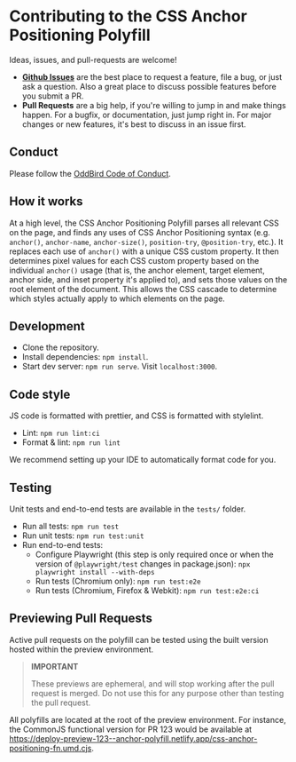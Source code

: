 # Contributing to the CSS Anchor Positioning Polyfill

Ideas, issues, and pull-requests are welcome!

- [**Github Issues**](https://github.com/oddbird/css-anchor-positioning/issues/)
  are the best place to request a feature, file a bug, or just ask a question.
  Also a great place to discuss possible features before you submit a PR.
- **Pull Requests** are a big help, if you're willing to jump in and make things
  happen. For a bugfix, or documentation, just jump right in. For major changes
  or new features, it's best to discuss in an issue first.

## Conduct

Please follow the [OddBird Code of Conduct](https://www.oddbird.net/conduct/).

## How it works

At a high level, the CSS Anchor Positioning Polyfill parses all relevant CSS on
the page, and finds any uses of CSS Anchor Positioning syntax (e.g. `anchor()`,
`anchor-name`, `anchor-size()`, `position-try`, `@position-try`, etc.). It
replaces each use of `anchor()` with a unique CSS custom property. It then
determines pixel values for each CSS custom property based on the individual
`anchor()` usage (that is, the anchor element, target element, anchor side, and
inset property it's applied to), and sets those values on the root element of
the document. This allows the CSS cascade to determine which styles actually
apply to which elements on the page.

## Development

- Clone the repository.
- Install dependencies: `npm install`.
- Start dev server: `npm run serve`. Visit `localhost:3000`.

## Code style

JS code is formatted with prettier, and CSS is formatted with stylelint.

- Lint: `npm run lint:ci`
- Format & lint: `npm run lint`

We recommend setting up your IDE to automatically format code for you.

## Testing

Unit tests and end-to-end tests are available in the `tests/` folder.

- Run all tests: `npm run test`
- Run unit tests: `npm run test:unit`
- Run end-to-end tests:
  - Configure Playwright (this step is only required once or when the version of
    `@playwright/test` changes in package.json):
    `npx playwright install --with-deps`
  - Run tests (Chromium only): `npm run test:e2e`
  - Run tests (Chromium, Firefox & Webkit): `npm run test:e2e:ci`

## Previewing Pull Requests

Active pull requests on the polyfill can be tested using the built version
hosted within the preview environment.

> **IMPORTANT**
>
> These previews are ephemeral, and will stop working after the pull request is
> merged. Do not use this for any purpose other than testing the pull request.

All polyfills are located at the root of the preview environment. For instance, the CommonJS functional version for PR 123 would be available at 
https://deploy-preview-123--anchor-polyfill.netlify.app/css-anchor-positioning-fn.umd.cjs. 
